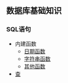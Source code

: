 ## 数据库基础知识

### SQL语句
- 内建函数
  - [日期函数](./date.md)
  - [字符串函数](./string.md)
  - [其他函数](./other.md)
- [查](./select.md)